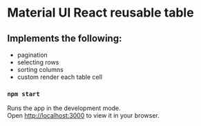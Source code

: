 # Material UI React reusable table

## Implements the following:
- pagination
- selecting rows
- sorting columns
- custom render each table cell

### `npm start`

Runs the app in the development mode.\
Open [http://localhost:3000](http://localhost:3000) to view it in your browser.


